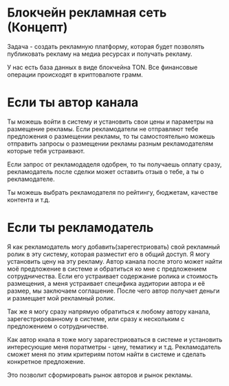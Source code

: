 # Блокчейн рекламная сеть (Концепт)

Задача - создать рекламную платформу, которая будет позволять публиковать рекламу на медиа ресурсах и получать рекламу. 

У нас есть база данных в виде блокчейна TON. Все финансовые операции происходят в криптовалюте грамм.

# Если ты автор канала 

Ты можешь войти в систему и установить свои цены и параметры на размещение рекламы. Если рекламодатели не отправляют тебе предложения о размещении рекламы, то ты самостоятельно можешь отправить запросы о размещении рекламы разным рекламодателям которые тебя устраивают.

Если запрос от рекламодаделя одобрен, то ты получаешь оплату сразу, рекламодатель после сделки может оставить отзыв о тебе, а ты о рекламодателе. 

Ты можешь выбрать рекламодателя по рейтингу, бюджетам, качестве контента и т.д.

# Если ты рекламодатель

Я как рекламодатель могу добавить(зарегестриовать) свой рекламный ролик в эту систему, которая разместит его в общий доступ. Я могу установить цену на эту рекламу. Автор канала после этого может найти моё предложение в системе и обратиться ко мне с предложением сотрудничества. Если его устраивает содержание ролика и стоимость размещения, а меня устраивает специфика аудитории автора и её размер, мы заключаем соглашение. После чего автор получает деньги и размещает мой рекламный ролик. 

Так же я могу сразу напрямую обратиться к любому автору канала, зарегестрированному в системе, или сразу к нескольким с предложением о сотрудничестве. 

Как автор кнала я тоже могу зарагестриоваться в системе и установить интересующие меня поратметры - цену, тематику и т.д. Рекламодатель сможет меня по этим критериям потом найти в системе и сделать конкретное предложение. 



Это позволит сформировать рынок авторов и рынок рекламы. 
